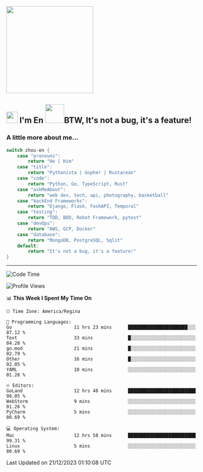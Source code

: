 <img align='center' src="https://media.giphy.com/media/GP1TJJSV4Ys1r64q2A/giphy.gif" width="230">

<h2><img src="https://emojis.slackmojis.com/emojis/images/1531849430/4246/blob-sunglasses.gif?1531849430" width="30"/> I'm En <img src="https://media.giphy.com/media/12oufCB0MyZ1Go/giphy.gif" width="50">BTW, It's not a bug, it's a feature!</h2>


<!-- <img align='right' src="https://media.giphy.com/media/M9gbBd9nbDrOTu1Mqx/giphy.gif" width="230"> -->


### A little more about me... 
<!--
```javascript
const zhou-en = {
    pronouns: "He" | "Him",
    title: "Pythonista" | "Gopher" | "Rustacean",
    code: ["Python", "Go", "Rust", "TypeScript"],
    askMeAbout: ["web dev", "tech", "app dev", "photography"],
    technologies: {
        backEnd: {
            python: ["Django", "Flask", "FaskAPI"],
            go: []
        },
        scraping: ["selenium", "scrapy", "spider"],
        testing: ["Robot Framework"],
        devOps: ["AWS", "Docker", "GCP", "Nginx"],
        databases: ["mongo", "postgresql", "sqlite"],
        misc: ["Firebase", "Heroku"]
    },
    architecture: ["Event Driven Architecture", "Microservices"],
    currentFocus: ["Temporal", "Rust"],
    funFact: "It's not a bug, it's a feature!"
};
```
  -->

```go
switch zhou-en {
    case "pronouns":
        return "He | Him"
    case "title":
        return "Pythonista | Gopher | Rustacean"
    case "code":
        return "Python, Go, TypeScript, Rust"
    case "askMeAbout":
        return "web dev, tech, api, photography, basketball"
    case "backEnd Frameworks":
        return "Django, Flask, FaskAPI, Temporal"
    case "testing":
        return "TDD, BDD, Robot Framework, pytest"
    case "devOps":
        return "AWS, GCP, Docker"
    case "database":
        return "MongoDB, PostgreSQL, Sqlit"
    default:
        return "It's not a bug, it's a feature!"
}
```




---
<!--START_SECTION:waka-->
![Code Time](http://img.shields.io/badge/Code%20Time-1%2C127%20hrs%2039%20mins-blue)

![Profile Views](http://img.shields.io/badge/Profile%20Views-6-blue)

📊 **This Week I Spent My Time On** 

```text
🕑︎ Time Zone: America/Regina

💬 Programming Languages: 
Go                       11 hrs 23 mins      ██████████████████████░░░   87.12 % 
Text                     33 mins             █░░░░░░░░░░░░░░░░░░░░░░░░   04.28 % 
go.mod                   21 mins             █░░░░░░░░░░░░░░░░░░░░░░░░   02.79 % 
Other                    16 mins             █░░░░░░░░░░░░░░░░░░░░░░░░   02.05 % 
YAML                     10 mins             ░░░░░░░░░░░░░░░░░░░░░░░░░   01.28 % 

🔥 Editors: 
GoLand                   12 hrs 48 mins      █████████████████████████   98.05 % 
WebStorm                 9 mins              ░░░░░░░░░░░░░░░░░░░░░░░░░   01.26 % 
PyCharm                  5 mins              ░░░░░░░░░░░░░░░░░░░░░░░░░   00.69 % 

💻 Operating System: 
Mac                      12 hrs 58 mins      █████████████████████████   99.31 % 
Linux                    5 mins              ░░░░░░░░░░░░░░░░░░░░░░░░░   00.69 % 
```


 Last Updated on 21/12/2023 01:10:08 UTC
<!--END_SECTION:waka-->
